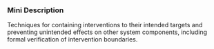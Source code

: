 ### Mini Description

Techniques for containing interventions to their intended targets and preventing unintended effects on other system components, including formal verification of intervention boundaries.
